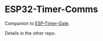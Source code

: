# ESP32-Timer-Comms

Companion to [ESP-Timer-Gate](https://github.com/pawel-0skill/ESP32-Timer-Gate).

Details in the other repo.
